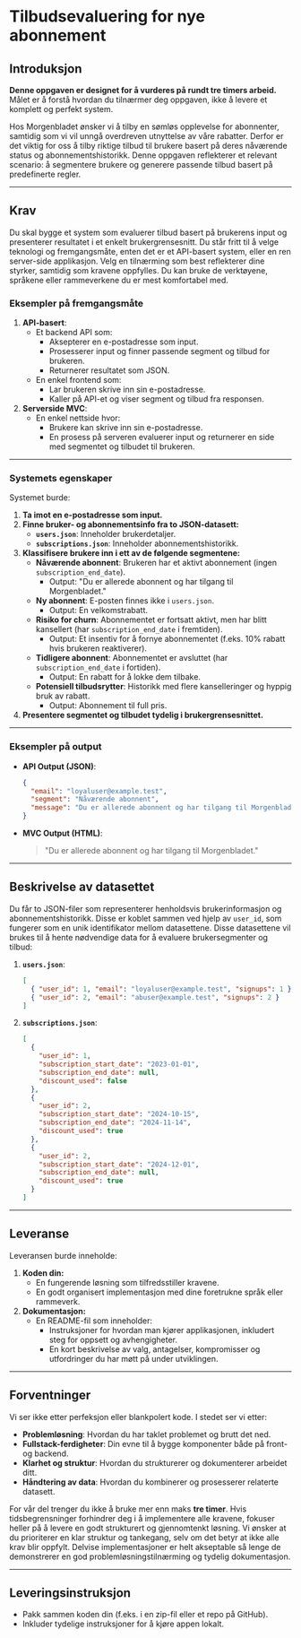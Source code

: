 # Tilbudsevaluering for nye abonnement

## Introduksjon

**Denne oppgaven er designet for å vurderes på rundt tre timers arbeid.** Målet er å forstå hvordan du tilnærmer deg oppgaven, ikke å levere et komplett og perfekt system.

Hos Morgenbladet ønsker vi å tilby en sømløs opplevelse for abonnenter, samtidig som vi vil unngå overdreven utnyttelse av våre rabatter. Derfor er det viktig for oss å tilby riktige tilbud til brukere basert på deres nåværende status og abonnementshistorikk. Denne oppgaven reflekterer et relevant scenario: å segmentere brukere og generere passende tilbud basert på predefinerte regler.

---

## Krav

Du skal bygge et system som evaluerer tilbud basert på brukerens input og presenterer resultatet i et enkelt brukergrensesnitt. Du står fritt til å velge teknologi og fremgangsmåte, enten det er et API-basert system, eller en ren server-side applikasjon. Velg en tilnærming som best reflekterer dine styrker, samtidig som kravene oppfylles. Du kan bruke de verktøyene, språkene eller rammeverkene du er mest komfortabel med.

### Eksempler på fremgangsmåte

1. **API-basert**:
   - Et backend API som:
     - Aksepterer en e-postadresse som input.
     - Prosesserer input og finner passende segment og tilbud for brukeren.
     - Returnerer resultatet som JSON.
   - En enkel frontend som:
     - Lar brukeren skrive inn sin e-postadresse.
     - Kaller på API-et og viser segment og tilbud fra responsen.
2. **Serverside MVC**:
   - En enkel nettside hvor:
     - Brukere kan skrive inn sin e-postadresse.
     - En prosess på serveren evaluerer input og returnerer en side med segmentet og tilbudet til brukeren.

---

### Systemets egenskaper

Systemet burde:

1. **Ta imot en e-postadresse som input.**
2. **Finne bruker- og abonnementsinfo fra to JSON-datasett:**
   - **`users.json`**: Inneholder brukerdetaljer.
   - **`subscriptions.json`**: Inneholder abonnementshistorikk.
3. **Klassifisere brukere inn i ett av de følgende segmentene:**
   - **Nåværende abonnent**: Brukeren har et aktivt abonnement (ingen `subscription_end_date`).
     - Output: "Du er allerede abonnent og har tilgang til Morgenbladet."
   - **Ny abonnent**: E-posten finnes ikke i `users.json`.
     - Output: En velkomstrabatt.
   - **Risiko for churn**: Abonnementet er fortsatt aktivt, men har blitt kansellert (har `subscription_end_date` i fremtiden).
     - Output: Et insentiv for å fornye abonnementet (f.eks. 10% rabatt hvis brukeren reaktiverer).
   - **Tidligere abonnent**: Abonnementet er avsluttet (har `subscription_end_date` i fortiden).
     - Output: En rabatt for å lokke dem tilbake.
   - **Potensiell tilbudsrytter**: Historikk med flere kanselleringer og hyppig bruk av rabatt.
     - Output: Abonnement til full pris.
4. **Presentere segmentet og tilbudet tydelig i brukergrensesnittet.**

---

### Eksempler på output

- **API Output (JSON)**:
  ```json
  {
    "email": "loyaluser@example.test",
    "segment": "Nåværende abonnent",
    "message": "Du er allerede abonnent og har tilgang til Morgenbladet."
  }
  ```
- **MVC Output (HTML)**:
  > "Du er allerede abonnent og har tilgang til Morgenbladet."

---

## Beskrivelse av datasettet

Du får to JSON-filer som representerer henholdsvis brukerinformasjon og abonnementshistorikk. Disse er koblet sammen ved hjelp av `user_id`, som fungerer som en unik identifikator mellom datasettene. Disse datasettene vil brukes til å hente nødvendige data for å evaluere brukersegmenter og tilbud:

1. **`users.json`**:

   ```json
   [
     { "user_id": 1, "email": "loyaluser@example.test", "signups": 1 },
     { "user_id": 2, "email": "abuser@example.test", "signups": 2 }
   ]
   ```

2. **`subscriptions.json`**:

   ```json
   [
     {
       "user_id": 1,
       "subscription_start_date": "2023-01-01",
       "subscription_end_date": null,
       "discount_used": false
     },
     {
       "user_id": 2,
       "subscription_start_date": "2024-10-15",
       "subscription_end_date": "2024-11-14",
       "discount_used": true
     },
     {
       "user_id": 2,
       "subscription_start_date": "2024-12-01",
       "subscription_end_date": null,
       "discount_used": true
     }
   ]
   ```

---

## Leveranse

Leveransen burde inneholde:

1. **Koden din:**
   - En fungerende løsning som tilfredsstiller kravene.
   - En godt organisert implementasjon med dine foretrukne språk eller rammeverk.
2. **Dokumentasjon:**
   - En README-fil som inneholder:
     - Instruksjoner for hvordan man kjører applikasjonen, inkludert steg for oppsett og avhengigheter.
     - En kort beskrivelse av valg, antagelser, kompromisser og utfordringer du har møtt på under utviklingen.

---

## Forventninger

Vi ser ikke etter perfeksjon eller blankpolert kode. I stedet ser vi etter:

- **Problemløsning**: Hvordan du har taklet problemet og brutt det ned.
- **Fullstack-ferdigheter**: Din evne til å bygge komponenter både på front- og backend.
- **Klarhet og struktur**: Hvordan du strukturerer og dokumenterer arbeidet ditt.
- **Håndtering av data**: Hvordan du kombinerer og prosesserer relaterte datasett.

For vår del trenger du ikke å bruke mer enn maks **tre timer**. Hvis tidsbegrensninger forhindrer deg i å implementere alle kravene, fokuser heller på å levere en godt strukturert og gjennomtenkt løsning. Vi ønsker at du prioriterer en klar struktur og tankegang, selv om det betyr at ikke alle krav blir oppfylt. Delvise implementasjoner er helt akseptable så lenge de demonstrerer en god problemløsningstilnærming og tydelig dokumentasjon.

---

## Leveringsinstruksjon

- Pakk sammen koden din (f.eks. i en zip-fil eller et repo på GitHub).
- Inkluder tydelige instruksjoner for å kjøre appen lokalt.
